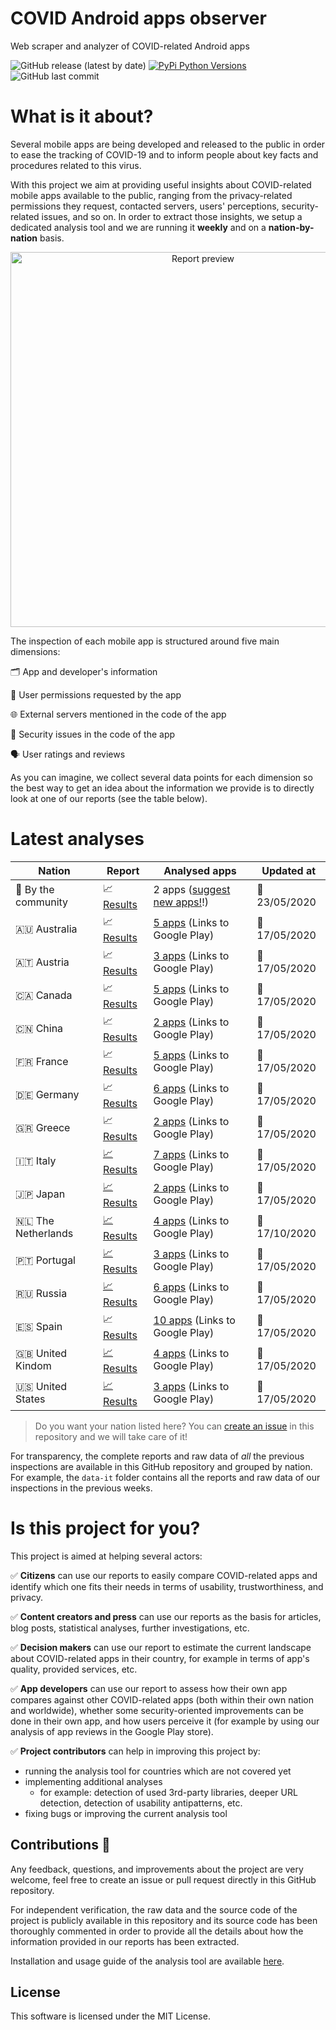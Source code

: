 # COVID Android apps observer
Web scraper and analyzer of COVID-related Android apps

![GitHub release (latest by date)](https://img.shields.io/github/v/release/iivanoo/covid-apps-observer)
[![PyPi Python Versions](https://img.shields.io/pypi/pyversions/yt2mp3.svg)](https://pypi.python.org/pypi/yt2mp3/)
![GitHub last commit](https://img.shields.io/github/last-commit/iivanoo/covid-apps-observer)

# What is it about?
Several mobile apps are being developed and released to the public in order to ease the tracking of COVID-19 and to inform people about key facts and procedures related to this virus.   

With this project we aim at providing useful insights about COVID-related mobile apps available to the public, ranging from the privacy-related permissions they request, contacted servers, users' perceptions, security-related issues, and so on. In order to extract those insights, we setup a dedicated analysis tool and we are running it **weekly** and on a **nation-by-nation** basis. 

<p align="center">
<img src="https://media.giphy.com/media/lOxJZCPqVvVTVH5q2d/giphy.gif" alt="Report preview" width="600"/>
</p>

The inspection of each mobile app is structured around five main dimensions:

:card_index_dividers: App and developer's information

:key: User permissions requested by the app

:globe_with_meridians: External servers mentioned in the code of the app

:closed_lock_with_key: Security issues in the code of the app

:speaking_head: User ratings and reviews

As you can imagine, we collect several data points for each dimension so the best way to get an idea about the information we provide is to directly look at one of our reports (see the table below).  

# Latest analyses

| **Nation** | **Report** | **Analysed apps** | **Updated at** | 
|-------------------------|-------------------------|-------------------------|-------------------------|
:rainbow: By the community | :chart_with_upwards_trend: [Results](data/data_community/reports/report_2020_5_23.md) | 2 apps ([suggest new apps!](https://github.com/iivanoo/covid-apps-observer/issues/new)!) | :calendar: 23/05/2020
:australia: Australia | :chart_with_upwards_trend: [Results](data/data_au/reports/report_2020_5_17.md) | [5 apps](https://play.google.com/store/search?q=covid&c=apps&gl=au) (Links to Google Play) | :calendar: 17/05/2020
:austria: Austria | :chart_with_upwards_trend: [Results](data/data_at/reports/report_2020_5_17.md) | [3 apps](https://play.google.com/store/search?q=covid&c=apps&gl=at) (Links to Google Play) | :calendar: 17/05/2020
:canada: Canada | :chart_with_upwards_trend: [Results](data/data_ca/reports/report_2020_5_17.md) | [5 apps](https://play.google.com/store/search?q=covid&c=apps&gl=ca) (Links to Google Play) | :calendar: 17/05/2020
:cn: China | :chart_with_upwards_trend: [Results](data/data_cn/reports/report_2020_5_17.md) | [2 apps](https://play.google.com/store/search?q=covid&c=apps&gl=cn) (Links to Google Play) | :calendar: 17/05/2020
:fr: France | :chart_with_upwards_trend: [Results](data/data_fr/reports/report_2020_5_17.md) | [5 apps](https://play.google.com/store/search?q=covid&c=apps&gl=fr) (Links to Google Play) | :calendar: 17/05/2020
:de: Germany | :chart_with_upwards_trend: [Results](data/data_de/reports/report_2020_5_17.md) | [6 apps](https://play.google.com/store/search?q=covid&c=apps&gl=de) (Links to Google Play) | :calendar: 17/05/2020
:greece: Greece | :chart_with_upwards_trend: [Results](data/data_gr/reports/report_2020_5_17.md) | [2 apps](https://play.google.com/store/search?q=covid&c=apps&gl=gr) (Links to Google Play) | :calendar: 17/05/2020
:it: Italy | [:chart_with_upwards_trend: Results](data/data_it/reports/report_2020_5_17.md) | [7 apps](https://play.google.com/store/search?q=covid&c=apps&gl=it) (Links to Google Play) | :calendar: 17/05/2020
:jp: Japan | [:chart_with_upwards_trend: Results](data/data_jp/reports/report_2020_5_17.md) | [2 apps](https://play.google.com/store/search?q=covid&c=apps&gl=jp) (Links to Google Play) | :calendar: 17/05/2020
:netherlands: The Netherlands | [:chart_with_upwards_trend: Results](data/data_nl/reports/report_2020_5_17.md) | [4 apps](https://play.google.com/store/search?q=covid&c=apps&gl=nl) (Links to Google Play) | :calendar: 17/10/2020
:portugal: Portugal | [:chart_with_upwards_trend: Results](data/data_pt/reports/report_2020_5_17.md) | [3 apps](https://play.google.com/store/search?q=covid&c=apps&gl=pt) (Links to Google Play) | :calendar: 17/05/2020
:ru: Russia | [:chart_with_upwards_trend: Results](data/data_ru/reports/report_2020_5_17.md) | [6 apps](https://play.google.com/store/search?q=covid&c=apps&gl=ru) (Links to Google Play) | :calendar: 17/05/2020
:es: Spain | :chart_with_upwards_trend: [Results](data/data_es/reports/report_2020_5_17.md) | [10 apps](https://play.google.com/store/search?q=covid&c=apps&gl=es) (Links to Google Play) | :calendar: 17/05/2020
:uk: United Kindom | [:chart_with_upwards_trend: Results](data/data_uk/reports/report_2020_5_17.md) | [4 apps](https://play.google.com/store/search?q=covid&c=apps&gl=uk) (Links to Google Play) | :calendar: 17/05/2020
:us: United States | [:chart_with_upwards_trend: Results](data/data_us/reports/report_2020_5_17.md) | [3 apps](https://play.google.com/store/search?q=covid&c=apps&gl=us) (Links to Google Play) | :calendar: 17/05/2020


> Do you want your nation listed here? You can [create an issue](https://github.com/iivanoo/covid-apps-observer/issues/new) in this repository and we will take care of it!

For transparency, the complete reports and raw data of _all_ the previous inspections are available in this GitHub repository and grouped by nation. For example, the ``data-it`` folder contains all the reports and raw data of our inspections in the previous weeks.

# Is this project for you?

This project is aimed at helping several actors:

:white_check_mark: **Citizens** can use our reports to easily compare COVID-related apps and identify which one fits their needs in terms of usability, trustworthiness, and privacy.

:white_check_mark: **Content creators and press** can use our reports as the basis for articles, blog posts, statistical analyses, further investigations, etc.

:white_check_mark: **Decision makers** can use our report to estimate the current landscape about COVID-related apps in their country, for example in terms of app's quality, provided services, etc.

:white_check_mark: **App developers** can use our report to assess how their own app compares against other COVID-related apps (both within their own nation and worldwide), whether some security-oriented improvements can be done in their own app, and how users perceive it (for example by using our analysis of app reviews in the Google Play store).

:white_check_mark: **Project contributors** can help in improving this project by:
  - running the analysis tool for countries which are not covered yet
  - implementing additional analyses
    * for example: detection of used 3rd-party libraries, deeper URL detection, detection of usability antipatterns, etc.
  - fixing bugs or improving the current analysis tool

## Contributions :rainbow:

Any feedback, questions, and improvements about the project are very welcome, feel free to create an issue or pull request directly in this GitHub repository. 

For independent verification, the raw data and the source code of the project is publicly available in this repository and its source code has been thoroughly commented in order to provide all the details about how the information provided in our reports has been extracted. 

Installation and usage guide of the analysis tool are available [here](code/).

## License

This software is licensed under the MIT License.

